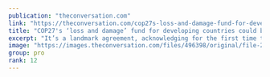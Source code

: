 ```yaml
---
publication: "theconversation.com"
link: "https://theconversation.com/cop27s-loss-and-damage-fund-for-developing-countries-could-be-a-breakthrough-or-another-empty-climate-promise-194992"
title: "COP27's ‘loss and damage’ fund for developing countries could be a breakthrough – or another empty climate promise"
excerpt: "It’s a landmark agreement, acknowledging for the first time that wealthy countries bear some responsibility to help. But it leaves many unanswered questions."
image: "https://images.theconversation.com/files/496398/original/file-20221121-16-iwtkve.jpg?ixlib=rb-1.1.0&rect=0%2C275%2C5757%2C2878&q=45&auto=format&w=1356&h=668&fit=crop"
group: pro
rank: 12
---
```

